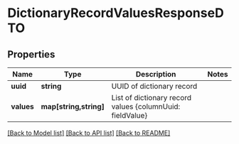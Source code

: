 # DictionaryRecordValuesResponseDTO

## Properties
Name | Type | Description | Notes
------------ | ------------- | ------------- | -------------
**uuid** | **string** | UUID of dictionary record | 
**values** | **map[string,string]** | List of dictionary record values {columnUuid: fieldValue} | 

[[Back to Model list]](../../README.md#documentation-for-models) [[Back to API list]](../../README.md#documentation-for-api-endpoints) [[Back to README]](../../README.md)


